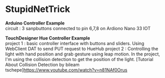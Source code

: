 # StupidNetTrick

**Arduino Controller Example**<br>
circuit : 3 sanpbuttons connected to pin 6,7,8 on Ardiono Nano 33 IOT

**TouchDesigner Hue Controller Example**<br>
project 1 : basic controller interface with buttons and sliders. Using WebClient DAT to send PUT request to HueHub
project 2 : Controlling the light with hand position and grab gesture using leap motion. In the project, I'm using the collision detection to get the position of the light.
[Tutorial About Collision Detection by bileam tschepe]https://www.youtube.com/watch?v=n81NAf0Orus
